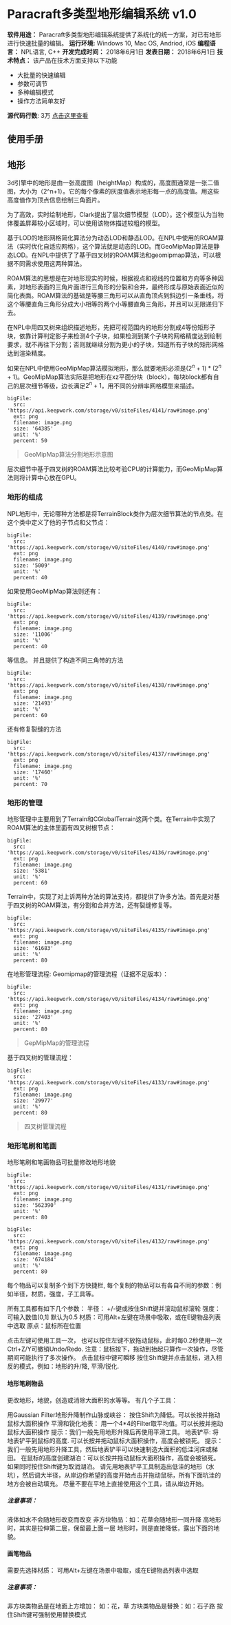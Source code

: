 #  Paracraft多类型地形编辑系统 v1.0

**软件用途：** Paracraft多类型地形编辑系统提供了系统化的统一方案，对已有地形进行快速批量的编辑。
**运行环境:** Windows 10, Mac OS, Andriod, iOS
**编程语言：** NPL语言, C++
**开发完成时间：** 2018年6月1日
**发表日期：** 2018年6月1日
**技术特点：** 该产品在技术方面支持以下功能
- 大批量的快速编辑
- 参数可调节
- 多种编辑模式
- 操作方法简单友好

**源代码行数**: 3万 [点击这里查看](Paracraft多类型地形编辑系统_code)

## 使用手册





## 地形


3d引擎中的地形是由一张高度图（heightMap）构成的，高度图通常是一张二值图，大小为（2^n+1）。它的每个像素的灰度值表示地形每一点的高度值。用这些高度值作为顶点信息绘制三角面片。

为了高效，实时绘制地形，Clark提出了层次细节模型（LOD）。这个模型认为当物体覆盖屏幕较小区域时，可以使用该物体描述较粗的模型。

基于LOD的地形网格简化算法分为动态LOD和静态LOD。在NPL中使用的ROAM算法（实时优化自适应网格），这个算法就是动态的LOD。而GeoMipMap算法是静态LOD。在NPL中提供了了基于四叉树的ROAM算法和geomipmap算法，可以根据不同需求使用这两种算法。

ROAM算法的思想是在对地形现实的时候，根据视点和视线的位置和方向等多种因素，对地形表面的三角片面进行三角形的分裂和合并，最终形成与原始表面近似的简化表面。ROAM算法的基础是等腰三角形可以从直角顶点到斜边引一条垂线，将这个等腰直角三角形分成大小相等的两个小等腰直角三角形，并且可以无限递归下去。

在NPL中用四叉树来组织描述地形，先把可视范围内的地形分割成4等份矩形子块，依靠计算判定影子来检测4个子块，如果检测到某个子块的网格精度达到绘制要求，就不再往下分割；否则就继续分割为更小的子块，知道所有子块的矩形网格达到渲染精度。

如果在NPL中使用GeoMipMap算法模拟地形，那么就要地形必须是$(2^n+1)*(2^n+1)$。GeoMipMap算法实际是把地形在xz平面分块（block），每块block都有自己的层次细节等级，边长满足$2^n+1$，用不同的分辨率网格模型来描述。

 
```@BigFile
bigFile:
  src: 'https://api.keepwork.com/storage/v0/siteFiles/4141/raw#image.png'
  ext: png
  filename: image.png
  size: '64385'
  unit: '%'
  percent: 50

```

> GeoMipMap算法分割地形示意图
	
层次细节中基于四叉树的ROAM算法比较考验CPU的计算能力，而GeoMipMap算法则将计算中心放在GPU。

### 地形的组成
NPL地形中，无论哪种方法都是将TerrainBlock类作为层次细节算法的节点类。在这个类中定义了他的子节点和父节点：
 
```@BigFile
bigFile:
  src: 'https://api.keepwork.com/storage/v0/siteFiles/4140/raw#image.png'
  ext: png
  filename: image.png
  size: '5009'
  unit: '%'
  percent: 40

```


如果使用GeoMipMap算法则还有：

 
```@BigFile
bigFile:
  src: 'https://api.keepwork.com/storage/v0/siteFiles/4139/raw#image.png'
  ext: png
  filename: image.png
  size: '11006'
  unit: '%'
  percent: 40

```

等信息。
并且提供了构造不同三角带的方法

 
```@BigFile
bigFile:
  src: 'https://api.keepwork.com/storage/v0/siteFiles/4138/raw#image.png'
  ext: png
  filename: image.png
  size: '21493'
  unit: '%'
  percent: 60

```


还有修复裂缝的方法

 
```@BigFile
bigFile:
  src: 'https://api.keepwork.com/storage/v0/siteFiles/4137/raw#image.png'
  ext: png
  filename: image.png
  size: '17460'
  unit: '%'
  percent: 70

```


### 地形的管理
地形管理中主要用到了Terrain和CGlobalTerrain这两个类。在Terrain中实现了ROAM算法的主体里面有四叉树根节点：

 
```@BigFile
bigFile:
  src: 'https://api.keepwork.com/storage/v0/siteFiles/4136/raw#image.png'
  ext: png
  filename: image.png
  size: '5381'
  unit: '%'
  percent: 60

```


Terrain中，实现了对上诉两种方法的算法支持，都提供了许多方法。首先是对基于四叉树的ROAM算法，有分割和合并方法，还有裂缝修复等。

 
```@BigFile
bigFile:
  src: 'https://api.keepwork.com/storage/v0/siteFiles/4135/raw#image.png'
  ext: png
  filename: image.png
  size: '61683'
  unit: '%'
  percent: 80

```

在地形管理流程:
Geomipmap的管理流程（证据不足版本）：

 
```@BigFile
bigFile:
  src: 'https://api.keepwork.com/storage/v0/siteFiles/4134/raw#image.png'
  ext: png
  filename: image.png
  size: '27403'
  unit: '%'
  percent: 80

```

>  GepMipMap的管理流程

基于四叉树的管理流程：


 
```@BigFile
bigFile:
  src: 'https://api.keepwork.com/storage/v0/siteFiles/4133/raw#image.png'
  ext: png
  filename: image.png
  size: '29977'
  unit: '%'
  percent: 80

```

> 四叉树管理流程


### 地形笔刷和笔画

地形笔刷和笔画物品可批量修改地形地貌

 
```@BigFile
bigFile:
  src: 'https://api.keepwork.com/storage/v0/siteFiles/4131/raw#image.png'
  ext: png
  filename: image.png
  size: '562390'
  unit: '%'
  percent: 80

```



```@BigFile
bigFile:
  src: 'https://api.keepwork.com/storage/v0/siteFiles/4132/raw#image.png'
  ext: png
  filename: image.png
  size: '674184'
  unit: '%'
  percent: 80

```



每个物品可以复制多个到下方快捷栏, 每个复制的物品可以有各自不同的参数：例如半径，材质，强度，子工具等。

所有工具都有如下几个参数：
   半径： +/-键或按住Shift键并滚动鼠标滚轮
   强度：可输入数值(0,1] 默认为0.5
   材质：可用Alt+左键在场景中吸取，或在E键物品列表中选取
   原点：鼠标所在位置

点击左键可使用工具一次， 也可以按住左键不放拖动鼠标，此时每0.2秒使用一次
Ctrl+Z/Y可撤销Undo/Redo. 注意：鼠标按下，拖动到抬起只算作一次操作，尽管期间可能执行了多次操作。
点击鼠标中键可瞬移
按住Shift键并点击鼠标，进入相反的模式，例如：地形的升/降, 平滑/锐化.

#### 地形笔刷物品

更改地形，地貌，创造或消除大面积的水等等。 有几个子工具：

用Gaussian Filter地形升降制作山脉或峡谷： 按住Shift为降低。可以长按并拖动鼠标大面积操作
平滑和锐化地表： 用一个4*4的Filter取平均值。可以长按并拖动鼠标大面积操作
    提示：我们一般先用地形升降后再使用平滑工具。
地表铲平: 将地表铲平到鼠标的高度. 可以长按并拖动鼠标大面积操作，高度会被锁死。
    提示：我们一般先用地形升降工具，然后地表铲平可以快速制造大面积的低洼河床或梯田。
在鼠标的高度创建湖泊：可以长按并拖动鼠标大面积操作，高度会被锁死。如果同时按住Shift键为取消湖泊。
    请先用地表铲平工具制造出低洼的地形（水坑），然后调大半径，从岸边你希望的高度开始点击并拖动鼠标，所有下面坑洼的地方会被自动填充。
   尽量不要在平地上直接使用这个工具，请从岸边开始。

##### 注意事项：

液体如水不会随地形改变而改变
非方块物品：如：花草会随地形一同升降
高地形时，其实是拉伸第二层，保留最上面一层
 地形时，则是直接降低，露出下面的地貌。

#### 画笔物品

需要先选择材质： 可用Alt+左键在场景中吸取，或在E键物品列表中选取

##### 注意事项：

非方块类物品是在地面上方增加： 如：花，草
方块类物品是替换：如：石子路
按住Shift键可强制使用替换模式
